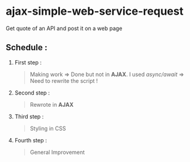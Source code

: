 # ajax-simple-web-service-request
Get quote of an API and post it on a web page

## Schedule :

1. First step :
      > Making work => Done but not in __AJAX__. I used _async/await_ => Need to rewrite the script !
2. Second step :
      > Rewrote in __AJAX__
3. Third step :
      > Styling in CSS
4. Fourth step :
      > General Improvement

